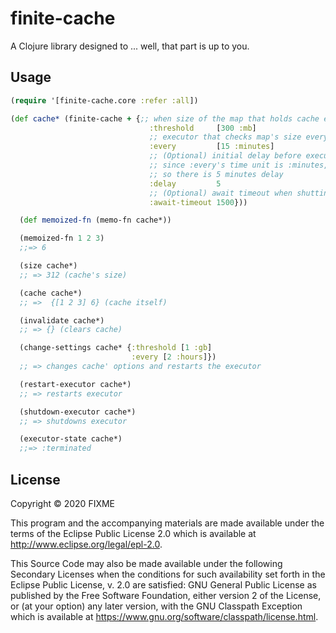 # finite-cache

A Clojure library designed to ... well, that part is up to you.

## Usage

```clojure
(require '[finite-cache.core :refer :all])

(def cache* (finite-cache + {;; when size of the map that holds cache exceeds 300MB, it will be cleared
                               :threshold     [300 :mb]
                               ;; executor that checks map's size every 15 minutes
                               :every         [15 :minutes]
                               ;; (Optional) initial delay before executor starts,
                               ;; since :every's time unit is :minutes, :delay has the same time unit
                               ;; so there is 5 minutes delay
                               :delay         5
                               ;; (Optional) await timeout when shutting down the executor, in milliseconds
                               :await-timeout 1500}))

  (def memoized-fn (memo-fn cache*))

  (memoized-fn 1 2 3)
  ;;=> 6

  (size cache*)
  ;; => 312 (cache's size)

  (cache cache*)
  ;; =>  {[1 2 3] 6} (cache itself)

  (invalidate cache*)
  ;; => {} (clears cache)

  (change-settings cache* {:threshold [1 :gb]
                           :every [2 :hours]})
  ;; => changes cache' options and restarts the executor

  (restart-executor cache*)
  ;; => restarts executor

  (shutdown-executor cache*)
  ;; => shutdowns executor

  (executor-state cache*)
  ;;=> :terminated
```

## License

Copyright © 2020 FIXME

This program and the accompanying materials are made available under the
terms of the Eclipse Public License 2.0 which is available at
http://www.eclipse.org/legal/epl-2.0.

This Source Code may also be made available under the following Secondary
Licenses when the conditions for such availability set forth in the Eclipse
Public License, v. 2.0 are satisfied: GNU General Public License as published by
the Free Software Foundation, either version 2 of the License, or (at your
option) any later version, with the GNU Classpath Exception which is available
at https://www.gnu.org/software/classpath/license.html.
